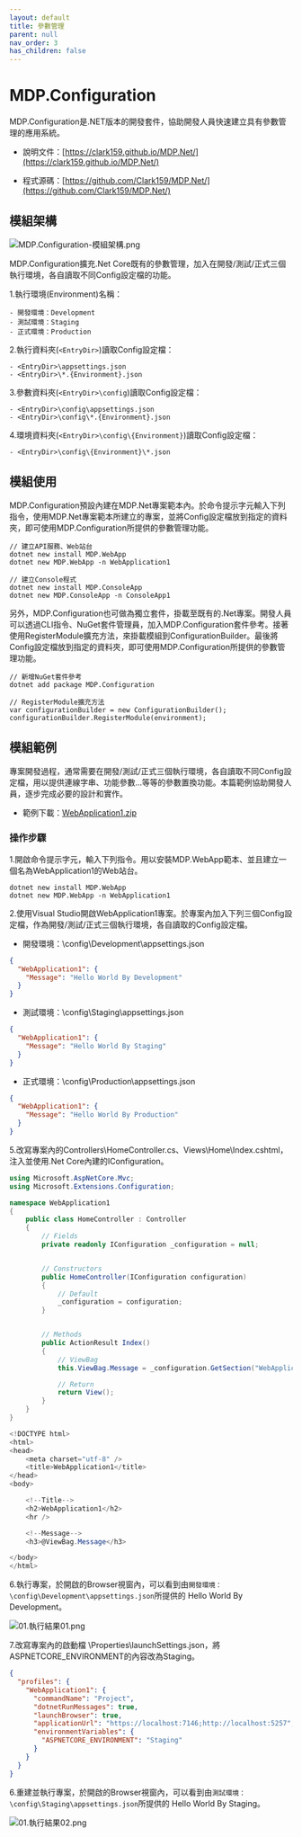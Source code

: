 ```yaml
---
layout: default
title: 參數管理
parent: null
nav_order: 3
has_children: false
---
```


# MDP.Configuration

MDP.Configuration是.NET版本的開發套件，協助開發人員快速建立具有參數管理的應用系統。

- 說明文件：[https://clark159.github.io/MDP.Net/](https://clark159.github.io/MDP.Net/)

- 程式源碼：[https://github.com/Clark159/MDP.Net/](https://github.com/Clark159/MDP.Net/)


## 模組架構

![MDP.Configuration-模組架構.png](https://clark159.github.io/MDP.Net/參數管理/MDP.Configuration-模組架構.png)

MDP.Configuration擴充.Net Core既有的參數管理，加入在開發/測試/正式三個執行環境，各自讀取不同Config設定檔的功能。

1.執行環境(Environment)名稱：

```
- 開發環境：Development
- 測試環境：Staging
- 正式環境：Production
```

2.執行資料夾(``` <EntryDir> ```)讀取Config設定檔：

```
- <EntryDir>\appsettings.json
- <EntryDir>\*.{Environment}.json
```

3.參數資料夾(``` <EntryDir>\config ```)讀取Config設定檔：

```
- <EntryDir>\config\appsettings.json
- <EntryDir>\config\*.{Environment}.json
```

4.環境資料夾(``` <EntryDir>\config\{Environment} ```)讀取Config設定檔：

```
- <EntryDir>\config\{Environment}\*.json
```


## 模組使用

MDP.Configuration預設內建在MDP.Net專案範本內。於命令提示字元輸入下列指令，使用MDP.Net專案範本所建立的專案，並將Config設定檔放到指定的資料夾，即可使用MDP.Configuration所提供的參數管理功能。

```
// 建立API服務、Web站台
dotnet new install MDP.WebApp
dotnet new MDP.WebApp -n WebApplication1

// 建立Console程式
dotnet new install MDP.ConsoleApp
dotnet new MDP.ConsoleApp -n ConsoleApp1
```

另外，MDP.Configuration也可做為獨立套件，掛載至既有的.Net專案。開發人員可以透過CLI指令、NuGet套件管理員，加入MDP.Configuration套件參考。接著使用RegisterModule擴充方法，來掛載模組到ConfigurationBuilder。最後將Config設定檔放到指定的資料夾，即可使用MDP.Configuration所提供的參數管理功能。

```
// 新增NuGet套件參考
dotnet add package MDP.Configuration

// RegisterModule擴充方法
var configurationBuilder = new ConfigurationBuilder();
configurationBuilder.RegisterModule(environment);
```

## 模組範例

專案開發過程，通常需要在開發/測試/正式三個執行環境，各自讀取不同Config設定檔，用以提供連線字串、功能參數...等等的參數置換功能。本篇範例協助開發人員，逐步完成必要的設計和實作。

- 範例下載：[WebApplication1.zip](https://clark159.github.io/MDP.Net/參數管理/WebApplication1.zip)

### 操作步驟

1.開啟命令提示字元，輸入下列指令。用以安裝MDP.WebApp範本、並且建立一個名為WebApplication1的Web站台。

```
dotnet new install MDP.WebApp
dotnet new MDP.WebApp -n WebApplication1
```

2.使用Visual Studio開啟WebApplication1專案。於專案內加入下列三個Config設定檔，作為開發/測試/正式三個執行環境，各自讀取的Config設定檔。

- 開發環境：\config\Development\appsettings.json

```json
{
  "WebApplication1": {
    "Message": "Hello World By Development"
  }
}
```

- 測試環境：\config\Staging\appsettings.json

```json
{
  "WebApplication1": {
    "Message": "Hello World By Staging"
  }
}
```

- 正式環境：\config\Production\appsettings.json

```json
{
  "WebApplication1": {
    "Message": "Hello World By Production"
  }
}
```

5.改寫專案內的Controllers\HomeController.cs、Views\Home\Index.cshtml，注入並使用.Net Core內建的IConfiguration。

```csharp
using Microsoft.AspNetCore.Mvc;
using Microsoft.Extensions.Configuration;

namespace WebApplication1
{
    public class HomeController : Controller
    {
        // Fields
        private readonly IConfiguration _configuration = null;


        // Constructors
        public HomeController(IConfiguration configuration)
        {
            // Default
            _configuration = configuration;
        }


        // Methods
        public ActionResult Index()
        {
            // ViewBag
            this.ViewBag.Message = _configuration.GetSection("WebApplication1:Message").Get<string>();

            // Return
            return View();
        }
    }
}
```

```csharp
<!DOCTYPE html>
<html>
<head>
    <meta charset="utf-8" />
    <title>WebApplication1</title>
</head>
<body>

    <!--Title-->
    <h2>WebApplication1</h2>
    <hr />

    <!--Message-->
    <h3>@ViewBag.Message</h3>

</body>
</html>
```

6.執行專案，於開啟的Browser視窗內，可以看到由``` 開發環境：\config\Development\appsettings.json ```所提供的 Hello World By Development。

![01.執行結果01.png](https://clark159.github.io/MDP.Net/參數管理/01.執行結果01.png)

7.改寫專案內的啟動檔 \Properties\launchSettings.json，將ASPNETCORE_ENVIRONMENT的內容改為Staging。

```json
{
  "profiles": {
    "WebApplication1": {
      "commandName": "Project",
      "dotnetRunMessages": true,
      "launchBrowser": true,
      "applicationUrl": "https://localhost:7146;http://localhost:5257",
      "environmentVariables": {
        "ASPNETCORE_ENVIRONMENT": "Staging"
      }
    }
  }
}
```

6.重建並執行專案，於開啟的Browser視窗內，可以看到由``` 測試環境：\config\Staging\appsettings.json ```所提供的 Hello World By Staging。

![01.執行結果02.png](https://clark159.github.io/MDP.Net/參數管理/01.執行結果02.png)

